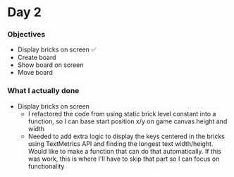 # Day 2

### Objectives
- Display bricks on screen ✅
- Create board
- Show board on screen
- Move board

### What I actually done
- Display bricks on screen
    - I refactored the code from using static brick level constant into a function, so I can base start position x/y on game canvas height and width
    - Needed to add extra logic to display the keys centered in the bricks using TextMetrics API and finding the longest text width/height. Would like to make a function that can do that automatically. If this was work, this is where I'll have to skip that part so I can focus on functionality